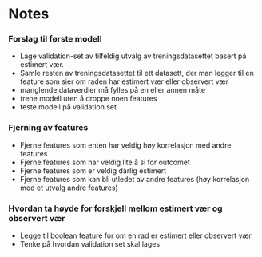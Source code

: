 # Notes


### Forslag til første modell
- Lage validation-set av tilfeldig utvalg av treningsdatasettet basert på estimert vær.
- Samle resten av treningsdatasettet til ett datasett, der man legger til en feature som sier om raden har estimert vær eller observert vær
- manglende dataverdier må fylles på en eller annen måte
- trene modell uten å droppe noen features
- teste modell på validation set

### Fjerning av features
- Fjerne features som enten har veldig høy korrelasjon med andre features
- Fjerne features som har veldig lite å si for outcomet
- Fjerne features som er veldig dårlig estimert
- Fjerne features som kan bli utledet av andre features (høy korrelasjon med et utvalg andre features)

### Hvordan ta høyde for forskjell mellom estimert vær og observert vær
- Legge til boolean feature for om en rad er estimert eller observert vær
- Tenke på hvordan validation set skal lages
